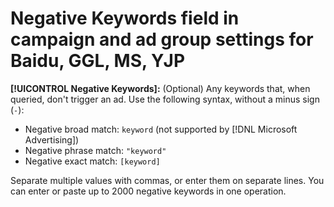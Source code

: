 # Negative Keywords field in campaign and ad group settings for Baidu, GGL, MS, YJP

**[!UICONTROL Negative Keywords]:** (Optional) Any keywords that, when queried, don't trigger an ad. Use the following syntax, without a minus sign (`-`):

* Negative broad match: `keyword` (not supported by [!DNL Microsoft Advertising])
* Negative phrase match: `"keyword"`
* Negative exact match: `[keyword]`

Separate multiple values with commas, or enter them on separate lines. You can enter or paste up to 2000 negative keywords in one operation.
